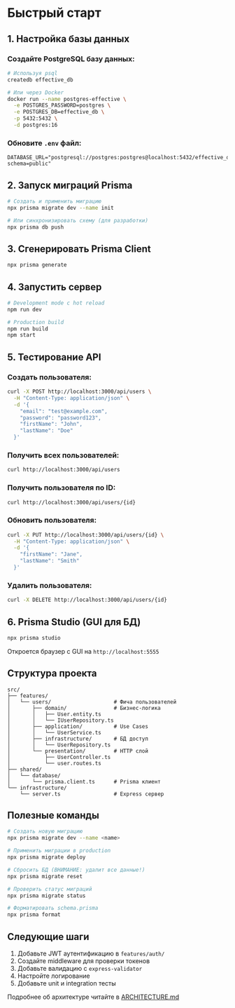 # Быстрый старт

## 1. Настройка базы данных

### Создайте PostgreSQL базу данных:
```bash
# Используя psql
createdb effective_db

# Или через Docker
docker run --name postgres-effective \
  -e POSTGRES_PASSWORD=postgres \
  -e POSTGRES_DB=effective_db \
  -p 5432:5432 \
  -d postgres:16
```

### Обновите `.env` файл:
```env
DATABASE_URL="postgresql://postgres:postgres@localhost:5432/effective_db?schema=public"
```

## 2. Запуск миграций Prisma

```bash
# Создать и применить миграцию
npx prisma migrate dev --name init

# Или синхронизировать схему (для разработки)
npx prisma db push
```

## 3. Сгенерировать Prisma Client

```bash
npx prisma generate
```

## 4. Запустить сервер

```bash
# Development mode с hot reload
npm run dev

# Production build
npm run build
npm start
```

## 5. Тестирование API

### Создать пользователя:
```bash
curl -X POST http://localhost:3000/api/users \
  -H "Content-Type: application/json" \
  -d '{
    "email": "test@example.com",
    "password": "password123",
    "firstName": "John",
    "lastName": "Doe"
  }'
```

### Получить всех пользователей:
```bash
curl http://localhost:3000/api/users
```

### Получить пользователя по ID:
```bash
curl http://localhost:3000/api/users/{id}
```

### Обновить пользователя:
```bash
curl -X PUT http://localhost:3000/api/users/{id} \
  -H "Content-Type: application/json" \
  -d '{
    "firstName": "Jane",
    "lastName": "Smith"
  }'
```

### Удалить пользователя:
```bash
curl -X DELETE http://localhost:3000/api/users/{id}
```

## 6. Prisma Studio (GUI для БД)

```bash
npx prisma studio
```

Откроется браузер с GUI на `http://localhost:5555`

## Структура проекта

```
src/
├── features/
│   └── users/                    # Фича пользователей
│       ├── domain/               # Бизнес-логика
│       │   ├── User.entity.ts
│       │   └── IUserRepository.ts
│       ├── application/          # Use Cases
│       │   └── UserService.ts
│       ├── infrastructure/       # БД доступ
│       │   └── UserRepository.ts
│       └── presentation/         # HTTP слой
│           ├── UserController.ts
│           └── user.routes.ts
├── shared/
│   └── database/
│       └── prisma.client.ts      # Prisma клиент
└── infrastructure/
    └── server.ts                 # Express сервер
```

## Полезные команды

```bash
# Создать новую миграцию
npx prisma migrate dev --name <name>

# Применить миграции в production
npx prisma migrate deploy

# Сбросить БД (ВНИМАНИЕ: удалит все данные!)
npx prisma migrate reset

# Проверить статус миграций
npx prisma migrate status

# Форматировать schema.prisma
npx prisma format
```

## Следующие шаги

1. Добавьте JWT аутентификацию в `features/auth/`
2. Создайте middleware для проверки токенов
3. Добавьте валидацию с `express-validator`
4. Настройте логирование
5. Добавьте unit и integration тесты

Подробнее об архитектуре читайте в [ARCHITECTURE.md](./ARCHITECTURE.md)